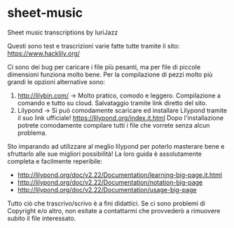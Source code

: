 # sheet-music
Sheet music transcriptions by IuriJazz


Questi sono test e trascrizioni varie fatte tutte tramite il sito: https://www.hacklily.org/


Ci sono dei bug per caricare i file più pesanti, ma per file di piccole dimensioni funziona molto bene.
Per la compilazione di pezzi molto più grandi le opzioni alternative sono:
1) http://lilybin.com/ -> Molto pratico, comodo e leggero. Compilazione a comando e tutto su cloud. Salvataggio tramite link diretto del sito.
2) Lilypond -> Si può comodamente scaricare ed installare Lilypond tramite il suo link ufficiale! https://lilypond.org/index.it.html Dopo l'installazione potrete comodamente compilare tutti i file che vorrete senza alcun problema.


Sto imparando ad utilizzare al meglio lilypond per poterlo masterare bene e sfruttarlo alle sue migliori possibilità!
La loro guida è assolutamente completa e facilmente reperibile:
- http://lilypond.org/doc/v2.22/Documentation/learning-big-page.it.html
- http://lilypond.org/doc/v2.22/Documentation/notation-big-page
- http://lilypond.org/doc/v2.22/Documentation/usage-big-page


Tutto ciò che trascrivo/scrivo è a fini didattici. Se ci sono problemi di Copyright e/o altro, non esitate a contattarmi che provvederò a rimuovere subito il file interessato.
